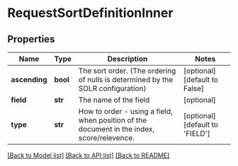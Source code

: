 # RequestSortDefinitionInner

## Properties
Name | Type | Description | Notes
------------ | ------------- | ------------- | -------------
**ascending** | **bool** | The sort order. (The ordering of nulls is determined by the SOLR configuration) | [optional] [default to False]
**field** | **str** | The name of the field | [optional] 
**type** | **str** | How to order - using a field, when position of the document in the index, score/relevence. | [optional] [default to 'FIELD']

[[Back to Model list]](../README.md#documentation-for-models) [[Back to API list]](../README.md#documentation-for-api-endpoints) [[Back to README]](../README.md)

